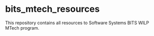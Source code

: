# bits_mtech_resources

This repository contains all resources to Software Systems BITS WILP MTech program.
